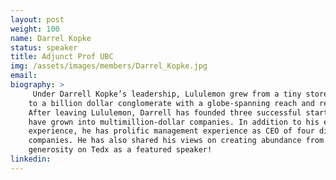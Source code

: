```yaml
---
layout: post
weight: 100
name: Darrel Kopke
status: speaker
title: Adjunct Prof UBC
img: /assets/images/members/Darrel_Kopke.jpg
email: 
biography: >
     Under Darrell Kopke’s leadership, Lululemon grew from a tiny store in Kitsilano
    to a billion dollar conglomerate with a globe-spanning reach and reputation.
    After leaving Lululemon, Darrell has founded three successful startups which
    have grown into multimillion-dollar companies. In addition to his entrepreneurial
    experience, he has prolific management experience as CEO of four different
    companies. He has also shared his views on creating abundance from
    generosity on Tedx as a featured speaker!
linkedin: 
---
```

